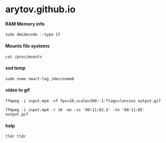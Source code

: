 # arytov.github.io


#### RAM Memory info
```
sudo dmidecode --type 17
```

#### Mounts file systems
```
cat /proc/mounts
```

#### ssd temp
```
sudo nvme smart-log /dev/nvme0 
```

#### video to gif
```
ffmpeg -i input.mp4 -vf fps=10,scale=300:-1:flags=lanczos output.gif
```

```
ffmpeg -i input.mp4 -r 10 -an -ss '00:11:02.5' -to '00:11:05' output.gif
```
#### help
```
tldr tldr
```
